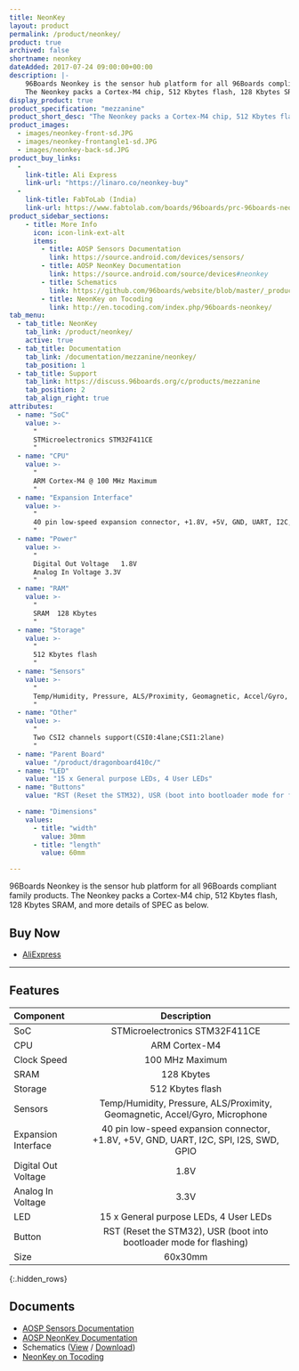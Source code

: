 ```yaml
---
title: NeonKey
layout: product
permalink: /product/neonkey/
product: true
archived: false
shortname: neonkey
dateAdded: 2017-07-24 09:00:00+00:00
description: |-
    96Boards Neonkey is the sensor hub platform for all 96Boards compliant family products.
    ​The Neonkey packs a Cortex-M4 chip, 512 Kbytes flash, 128 Kbytes SRAM, and more details of SPEC as below.
display_product: true
product_specification: "mezzanine"
product_short_desc: "The Neonkey packs a Cortex-M4 chip, 512 Kbytes flash, 128 Kbytes SRAM, and more"
product_images:
  - images/neonkey-front-sd.JPG
  - images/neonkey-frontangle1-sd.JPG
  - images/neonkey-back-sd.JPG
product_buy_links:
  -
    link-title: Ali Express
    link-url: "https://linaro.co/neonkey-buy"
  -
    link-title: FabToLab (India)
    link-url: https://www.fabtolab.com/boards/96boards/prc-96boards-neonkey
product_sidebar_sections:
    - title: More Info
      icon: icon-link-ext-alt
      items:
        - title: AOSP Sensors Documentation
          link: https://source.android.com/devices/sensors/
        - title: AOSP NeonKey Documentation
          link: https://source.android.com/source/devices#neonkey
        - title: Schematics
          link: https://github.com/96boards/website/blob/master/_product/mezzanine/neonkey/files/neonkey-schematics.pdf
        - title: NeonKey on Tocoding
          link: http://en.tocoding.com/index.php/96boards-neonkey/
tab_menu:
  - tab_title: NeonKey
    tab_link: /product/neonkey/
    active: true
  - tab_title: Documentation
    tab_link: /documentation/mezzanine/neonkey/
    tab_position: 1
  - tab_title: Support
    tab_link: https://discuss.96boards.org/c/products/mezzanine
    tab_position: 2
    tab_align_right: true
attributes:
  - name: "SoC"
    value: >-
      "
      STMicroelectronics STM32F411CE
      "
  - name: "CPU"
    value: >-
      "
      ARM Cortex-M4 @ 100 MHz Maximum
      "
  - name: "Expansion Interface"
    value: >-
      "
      40 pin low-speed expansion connector, +1.8V, +5V, GND, UART, I2C, SPI, I2S, SWD, GPIO
      "
  - name: "Power"
    value: >-
      "
      Digital Out Voltage	1.8V
      Analog In Voltage	3.3V
      "
  - name: "RAM"
    value: >-
      "
      SRAM	128 Kbytes
      "
  - name: "Storage"
    value: >-
      "
      512 Kbytes flash
      "
  - name: "Sensors"
    value: >-
      "
      Temp/Humidity, Pressure, ALS/Proximity, Geomagnetic, Accel/Gyro, Microphone
      "
  - name: "Other"
    value: >-
      "
      Two CSI2 channels support(CSI0:4lane;CSI1:2lane)
      "
  - name: "Parent Board"
    value: "/product/dragonboard410c/"
  - name: "LED"
    value: "15 x General purpose LEDs, 4 User LEDs"
  - name: "Buttons"
    value: "RST (Reset the STM32), USR (boot into bootloader mode for flashing)"

  - name: "Dimensions"
    values:
      - title: "width"
        value: 30mm
      - title: "length"
        value: 60mm

---
```

96Boards Neonkey is the sensor hub platform for all 96Boards compliant family products.
​The Neonkey packs a Cortex-M4 chip, 512 Kbytes flash, 128 Kbytes SRAM, and more details of SPEC as below.

## Buy Now

- [AliExpress](https://linaro.co/neonkey-buy)

***

## Features

| Component            | Description                                                                                               |
|:---------------------|:---------------------------------------------------------------------------------------------------------:|
| SoC                  | STMicroelectronics STM32F411CE                                                                             |
| CPU                  | ARM Cortex-M4                                                                                             |
| Clock Speed          | 100 MHz Maximum                                                                                           |
| SRAM                 | 128 Kbytes                                                                                                 |
| Storage              | 512 Kbytes flash                                                                                           |
| Sensors              | Temp/Humidity, Pressure, ALS/Proximity, Geomagnetic, Accel/Gyro, Microphone                               |
| Expansion Interface  | 40 pin low-speed expansion connector, +1.8V, +5V, GND, UART, I2C, SPI, I2S, SWD, GPIO                     |
| Digital Out Voltage  | 1.8V                                                                                                       |
| Analog In Voltage    | 3.3V                                                                                                       |
| LED                  | 15 x General purpose LEDs, 4 User LEDs                                                                                     |
| Button               | RST (Reset the STM32), USR (boot into bootloader mode for flashing)                                       |
| Size                 | 60x30mm                                                                                                   |
{:.hidden_rows}

## Documents

- [AOSP Sensors Documentation](https://source.android.com/devices/sensors/)
- [AOSP NeonKey Documentation](https://source.android.com/source/devices#neonkey)
- Schematics ([View](https://github.com/96boards/website/blob/master/_product/mezzanine/neonkey/files/neonkey-schematics.pdf) / [Download](https://github.com/96boards/website/raw/master/_product/mezzanine/neonkey/files/neonkey-schematics.pdf))
- [NeonKey on Tocoding](http://en.tocoding.com/index.php/96boards-neonkey/)
